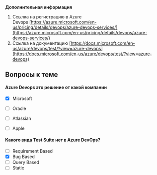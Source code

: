 
**Дополнительная информация**

1. Ссылка на регистрацию в Azure Devops [https://azure.microsoft.com/en-us/pricing/details/devops/azure-devops-services/](https://azure.microsoft.com/en-us/pricing/details/devops/azure-devops-services/)
2. Ссылка на документацию [https://docs.microsoft.com/en-us/azure/devops/test/?view=azure-devops](https://docs.microsoft.com/en-us/azure/devops/test/?view=azure-devops)





<a id='task1'></a>
## Вопросы к теме


#### Azure Devops это решение от какой компании


 -  [x] Microsoft
 -  [ ] Oracle
 -  [ ] Atlassian
 -  [ ] Apple




#### Какого вида Test Suite нет в Azure DevOps?


 -  [ ] Requirement Based
 -  [x] Bug Based
 -  [ ] Query Based
 -  [ ] Static
